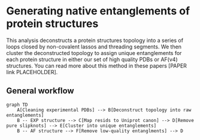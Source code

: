 # Generating native entanglements of protein structures
This analysis deconstructs a protein structures topology into a series of loops closed by non-covalent lassos and threading segments. 
We then cluster the deconstructed topology to assign unique entanglements for each protein structure in either our set of high quality PDBs or AF(v4) structures. 
You can read more about this method in these papers [PAPER link PLACEHOLDER]. 

## General workflow 
```mermaid
graph TD
    A[Cleaning experimental PDBs] --> B[Deconstruct topology into raw entanglements]
    B -- EXP structure --> C[Map resids to Uniprot canon] --> D[Remove pure slipknots] --> E[Cluster into unique entanglements]
    B -- AF structure --> F[Remove low-quality entanglments] --> D
``` 

